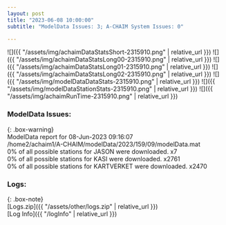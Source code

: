 ```yaml
---
layout: post
title: "2023-06-08 10:00:00"
subtitle: "ModelData Issues: 3; A-CHAIM System Issues: 0"

---
```


![]({{ "/assets/img/achaimDataStatsShort-2315910.png" | relative_url }})
![]({{ "/assets/img/achaimDataStatsLong00-2315910.png" | relative_url }})
![]({{ "/assets/img/achaimDataStatsLong01-2315910.png" | relative_url }})
![]({{ "/assets/img/achaimDataStatsLong02-2315910.png" | relative_url }})
![]({{ "/assets/img/modelDataDataStats-2315910.png" | relative_url }})
![]({{ "/assets/img/modelDataStationStats-2315910.png" | relative_url }})
![]({{ "/assets/img/achaimRunTime-2315910.png" | relative_url }})


### ModelData Issues:  
  
{: .box-warning}  
 ModelData report for 08-Jun-2023 09:16:07   
 /home2/achaim1/A-CHAIM/modelData/2023/159/09/modelData.mat   
 0% of all possible stations for JASON were downloaded. x7   
 0% of all possible stations for KASI were downloaded. x2761   
 0% of all possible stations for KARTVERKET were downloaded. x2470   
  


### Logs:  
  
{: .box-note}  
[Logs.zip]({{ "/assets/other/logs.zip" | relative_url }})  
[Log Info]({{ "/logInfo" | relative_url }})  
